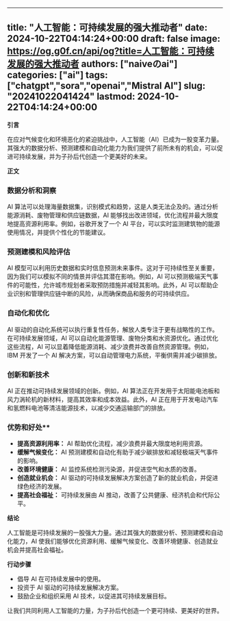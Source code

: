 
---
title: "人工智能：可持续发展的强大推动者"
date: 2024-10-22T04:14:24+00:00
draft: false
image: https://og.g0f.cn/api/og?title=人工智能：可持续发展的强大推动者
authors: ["naiveのai"]
categories: ["ai"]
tags: ["chatgpt","sora","openai","Mistral AI"]
slug: "20241022041424"
lastmod: 2024-10-22T04:14:24+00:00
---
**引言**

在应对气候变化和环境恶化的紧迫挑战中，人工智能（AI）已成为一股变革力量。其强大的数据分析、预测建模和自动化能力为我们提供了前所未有的机会，可以促进可持续发展，并为子孙后代创造一个更美好的未来。

**正文**

### 数据分析和洞察

AI 算法可以处理海量数据集，识别模式和趋势，这是人类无法企及的。通过分析能源消耗、废物管理和供应链数据，AI 能够找出改进领域，优化流程并最大限度地提高资源利用率。例如，谷歌开发了一个 AI 平台，可以实时监测建筑物的能源使用情况，并提供个性化的节能建议。

### 预测建模和风险评估

AI 模型可以利用历史数据和实时信息预测未来事件。这对于可持续性至关重要，因为我们可以模拟不同的情景并评估其潜在影响。例如，AI 可以预测极端天气事件的可能性，允许城市规划者采取预防措施并减轻其影响。此外，AI 可以帮助企业识别和管理供应链中断的风险，从而确保商品和服务的可持续供应。

### 自动化和优化

AI 驱动的自动化系统可以执行重复性任务，解放人类专注于更有战略性的工作。在可持续发展领域，AI 可以自动化能源管理、废物分类和水资源优化。通过优化这些流程，AI 可以显着降低能源消耗、减少浪费并改善自然资源管理。例如，IBM 开发了一个 AI 解决方案，可以自动管理电力系统，平衡供需并减少碳排放。

### 创新和新技术

AI 正在推动可持续发展领域的创新。例如，AI 算法正在开发用于太阳能电池板和风力涡轮机的新材料，提高其效率和成本效益。此外，AI 正在用于开发电动汽车和氢燃料电池等清洁能源技术，以减少交通运输部门的排放。

### 优势和好处**

* **提高资源利用率：** AI 帮助优化流程，减少浪费并最大限度地利用资源。
* **缓解气候变化：** AI 预测建模和自动化有助于减少碳排放和减轻极端天气事件的影响。
* **改善环境健康：** AI 监控系统检测污染源，并促进空气和水质的改善。
* **创造就业机会：** AI 驱动的可持续发展解决方案创造了新的就业机会，并促进绿色经济的发展。
* **提高社会福祉：** 可持续发展由 AI 推动，改善了公共健康、经济机会和代际公平。

**结论**

人工智能是可持续发展的一股强大力量。通过其强大的数据分析、预测建模和自动化能力，AI 使我们能够优化资源利用、缓解气候变化、改善环境健康、创造就业机会并提高社会福祉。

**行动步骤**

* 倡导 AI 在可持续发展中的使用。
* 投资于 AI 驱动的可持续发展解决方案。
* 鼓励企业和组织采用 AI 技术，以促进其可持续发展目标。

让我们共同利用人工智能的力量，为子孙后代创造一个更可持续、更美好的世界。